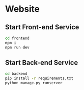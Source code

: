 # Website

## Start Front-end Service

```bash
cd frontend
npm i
npm run dev
```

## Start Back-end Service

```bash
cd backend
pip install -r requirements.txt
python manage.py runserver
```
